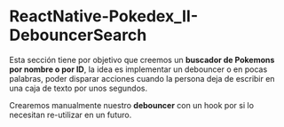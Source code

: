# ReactNative-Pokedex_II-DebouncerSearch

Esta sección tiene por objetivo que creemos un **buscador de Pokemons por nombre o por ID**, la idea es implementar un debouncer o en pocas palabras, poder disparar acciones cuando la persona deja de escribir en una caja de texto por unos segundos.

Crearemos manualmente nuestro **debouncer** con un hook por si lo necesitan re-utilizar en un futuro.
